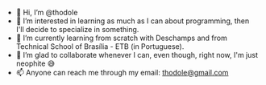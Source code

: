 - 👋 Hi, I’m @thodole
- 👀 I’m interested in learning as much as I can about programming, then I'll decide to specialize in something.
- 🌱 I’m currently learning from scratch with Deschamps and from Technical School of Brasília - ETB (in Portuguese).
- 💞️ I’m glad to collaborate whenever I can, even though, right now, I'm just neophite 😅
- 📫 Anyone can reach me through my email: thodole@gmail.com
